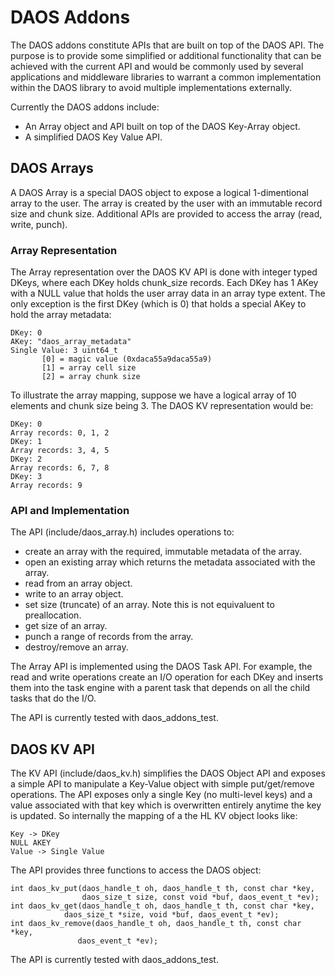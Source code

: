 # DAOS Addons

The DAOS addons constitute APIs that are built on top of the DAOS API. The
purpose is to provide some simplified or additional functionality that can be
achieved with the current API and would be commonly used by several applications
and middleware libraries to warrant a common implementation within the DAOS
library to avoid multiple implementations externally.

Currently the DAOS addons include:
- An Array object and API built on top of the DAOS Key-Array object.
- A simplified DAOS Key Value API.

## DAOS Arrays

A DAOS Array is a special DAOS object to expose a logical 1-dimentional array to
the user. The array is created by the user with an immutable record size and
chunk size. Additional APIs are provided to access the array (read, write,
punch).

### Array Representation

The Array representation over the DAOS KV API is done with integer typed DKeys,
where each DKey holds chunk_size records. Each DKey has 1 AKey with a NULL value
that holds the user array data in an array type extent. The only exception is
the first DKey (which is 0) that holds a special AKey to hold the array
metadata:

~~~~~~
DKey: 0
AKey: "daos_array_metadata"
Single Value: 3 uint64_t
       [0] = magic value (0xdaca55a9daca55a9)
       [1] = array cell size
       [2] = array chunk size
~~~~~~

To illustrate the array mapping, suppose we have a logical array of 10 elements
and chunk size being 3. The DAOS KV representation would be:

~~~~~~
DKey: 0
Array records: 0, 1, 2
DKey: 1
Array records: 3, 4, 5
DKey: 2
Array records: 6, 7, 8
DKey: 3
Array records: 9
~~~~~~

### API and Implementation

The API (include/daos_array.h) includes operations to:
- create an array with the required, immutable metadata of the array.
- open an existing array which returns the metadata associated with the array.
- read from an array object.
- write to an array object.
- set size (truncate) of an array. Note this is not equivaluent to preallocation.
- get size of an array.
- punch a range of records from the array.
- destroy/remove an array.

The Array API is implemented using the DAOS Task API. For example, the read and
write operations create an I/O operation for each DKey and inserts them into the
task engine with a parent task that depends on all the child tasks that do the
I/O.

The API is currently tested with daos_addons_test.

## DAOS KV API

The KV API (include/daos_kv.h) simplifies the DAOS Object API and exposes a simple API to manipulate
a Key-Value object with simple put/get/remove operations. The API exposes only a
single Key (no multi-level keys) and a value associated with that key which is
overwritten entirely anytime the key is updated. So internally the mapping of a
the HL KV object looks like:

~~~~~~
Key -> DKey
NULL AKEY
Value -> Single Value
~~~~~~

The API provides three functions to access the DAOS object:

~~~~~~
int daos_kv_put(daos_handle_t oh, daos_handle_t th, const char *key,
    	        daos_size_t size, const void *buf, daos_event_t *ev);
int daos_kv_get(daos_handle_t oh, daos_handle_t th, const char *key,
  	        daos_size_t *size, void *buf, daos_event_t *ev);
int daos_kv_remove(daos_handle_t oh, daos_handle_t th, const char *key,
	           daos_event_t *ev);
~~~~~~

The API is currently tested with daos_addons_test.
